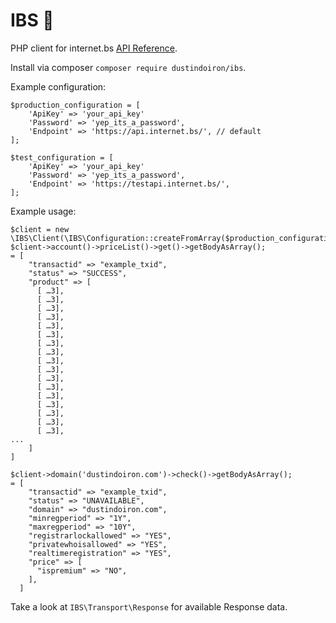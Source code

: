 # IBS 💩

PHP client for internet.bs [API Reference](https://internetbs.net/internet-bs-api.pdf).

Install via composer `composer require dustindoiron/ibs`.

Example configuration:
```
$production_configuration = [
    'ApiKey' => 'your_api_key'
    'Password' => 'yep_its_a_password',
    'Endpoint' => 'https://api.internet.bs/', // default
];

$test_configuration = [
    'ApiKey' => 'your_api_key'
    'Password' => 'yep_its_a_password',
    'Endpoint' => 'https://testapi.internet.bs/',
];
```

Example usage:
```
$client = new \IBS\Client(\IBS\Configuration::createFromArray($production_configuration));
$client->account()->priceList()->get()->getBodyAsArray();
= [
    "transactid" => "example_txid",
    "status" => "SUCCESS",
    "product" => [
      [ …3],
      [ …3],
      [ …3],
      [ …3],
      [ …3],
      [ …3],
      [ …3],
      [ …3],
      [ …3],
      [ …3],
      [ …3],
      [ …3],
      [ …3],
      [ …3],
      [ …3],
      [ …3],
      [ …3],
...
    ]
]

$client->domain('dustindoiron.com')->check()->getBodyAsArray();
= [
    "transactid" => "example_txid",
    "status" => "UNAVAILABLE",
    "domain" => "dustindoiron.com",
    "minregperiod" => "1Y",
    "maxregperiod" => "10Y",
    "registrarlockallowed" => "YES",
    "privatewhoisallowed" => "YES",
    "realtimeregistration" => "YES",
    "price" => [
      "ispremium" => "NO",
    ],
  ]
```

Take a look at `IBS\Transport\Response` for available Response data.
